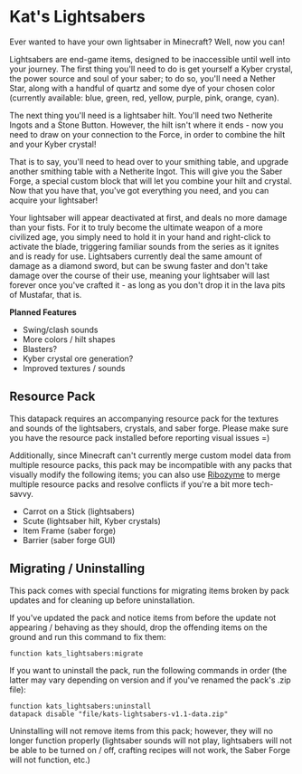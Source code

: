 # Kat's Lightsabers
Ever wanted to have your own lightsaber in Minecraft? Well, now you can!

Lightsabers are end-game items, designed to be inaccessible until well into your journey. The first thing you'll need to do is get yourself a Kyber crystal, the power source and soul of your saber; to do so, you'll need a Nether Star, along with a handful of quartz and some dye of your chosen color (currently available: blue, green, red, yellow, purple, pink, orange, cyan).

The next thing you'll need is a lightsaber hilt. You'll need two Netherite Ingots and a Stone Button. However, the hilt isn't where it ends - now you need to draw on your connection to the Force, in order to combine the hilt and your Kyber crystal!

That is to say, you'll need to head over to your smithing table, and upgrade another smithing table with a Netherite Ingot. This will give you the Saber Forge, a special custom block that will let you combine your hilt and crystal. Now that you have that, you've got everything you need, and you can acquire your lightsaber!

Your lightsaber will appear deactivated at first, and deals no more damage than your fists. For it to truly become the ultimate weapon of a more civilized age, you simply need to hold it in your hand and right-click to activate the blade, triggering familiar sounds from the series as it ignites and is ready for use. Lightsabers currently deal the same amount of damage as a diamond sword, but can be swung faster and don't take damage over the course of their use, meaning your lightsaber will last forever once you've crafted it - as long as you don't drop it in the lava pits of Mustafar, that is.

**Planned Features**

- Swing/clash sounds
- More colors / hilt shapes
- Blasters?
- Kyber crystal ore generation?
- Improved textures / sounds

## Resource Pack
This datapack requires an accompanying resource pack for the textures and sounds of the lightsabers, crystals, and saber forge. Please make sure you have the resource pack installed before reporting visual issues =)

Additionally, since Minecraft can't currently merge custom model data from multiple resource packs, this pack may be incompatible with any packs that visually modify the following items; you can also use [Ribozyme](https://github.com/oOBoomberOo/ribozyme) to merge multiple resource packs and resolve conflicts if you're a bit more tech-savvy.

- Carrot on a Stick (lightsabers)
- Scute (lightsaber hilt, Kyber crystals)
- Item Frame (saber forge)
- Barrier (saber forge GUI)

## Migrating / Uninstalling
This pack comes with special functions for migrating items broken by pack updates and for cleaning up before uninstallation.

If you've updated the pack and notice items from before the update not appearing / behaving as they should, drop the offending items on the ground and run this command to fix them:
```mcfunction
function kats_lightsabers:migrate
```

If you want to uninstall the pack, run the following commands in order (the latter may vary depending on version and if you've renamed the pack's .zip file):
```mcfunction
function kats_lightsabers:uninstall
datapack disable "file/kats-lightsabers-v1.1-data.zip"
```

Uninstalling will not remove items from this pack; however, they will no longer function properly (lightsaber sounds will not play, lightsabers will not be able to be turned on / off, crafting recipes will not work, the Saber Forge will not function, etc.)
